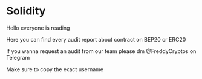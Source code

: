# Solidity

 Hello everyone is reading 

 Here you can find every audit report about contract on BEP20 or ERC20

 If you wanna request an audit from our team please dm @FreddyCryptos on Telegram

 Make sure to copy the exact username
